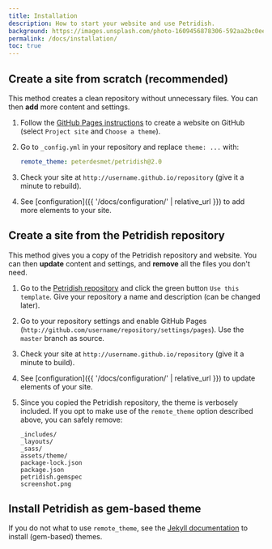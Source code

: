 ```yaml
---
title: Installation
description: How to start your website and use Petridish.
background: https://images.unsplash.com/photo-1609456878306-592aa2bc0eed?ixid=MnwxMjA3fDB8MHxzZWFyY2h8NTJ8fGJpcmRzfGVufDB8MHwwfHw%3D&auto=format&fit=crop&crop=top&w=1200&h=600&q=80
permalink: /docs/installation/
toc: true
---
```


## Create a site from scratch (recommended)

This method creates a clean repository without unnecessary files. You can then **add** more content and settings.

1. Follow the [GitHub Pages instructions](https://pages.github.com/) to create a website on GitHub (select `Project site` and `Choose a theme`).
2. Go to `_config.yml` in your repository and replace `theme: ...` with:

    ```yml
    remote_theme: peterdesmet/petridish@2.0
    ```

3. Check your site at `http://username.github.io/repository` (give it a minute to rebuild).
4. See [configuration]({{ '/docs/configuration/' | relative_url }}) to add more elements to your site.

## Create a site from the Petridish repository

This method gives you a copy of the Petridish repository and website. You can then **update** content and settings, and **remove** all the files you don't need.

1. Go to the [Petridish repository](https://github.com/peterdesmet/petridish/) and click the green button `Use this template`. Give your repository a name and description (can be changed later).
2. Go to your repository settings and enable GitHub Pages (`http://github.com/username/repository/settings/pages`). Use the `master` branch as source.
3. Check your site at `http://username.github.io/repository` (give it a minute to build).
4. See [configuration]({{ '/docs/configuration/' | relative_url }}) to update elements of your site.
5. Since you copied the Petridish repository, the theme is verbosely included. If you opt to make use of the `remote_theme` option described above, you can safely remove:

    ```
    _includes/
    _layouts/
    _sass/
    assets/theme/
    package-lock.json
    package.json
    petridish.gemspec
    screenshot.png
    ```

## Install Petridish as gem-based theme

If you do not what to use `remote_theme`, see the [Jekyll documentation](https://jekyllrb.com/docs/themes/#understanding-gem-based-themes) to install (gem-based) themes.
